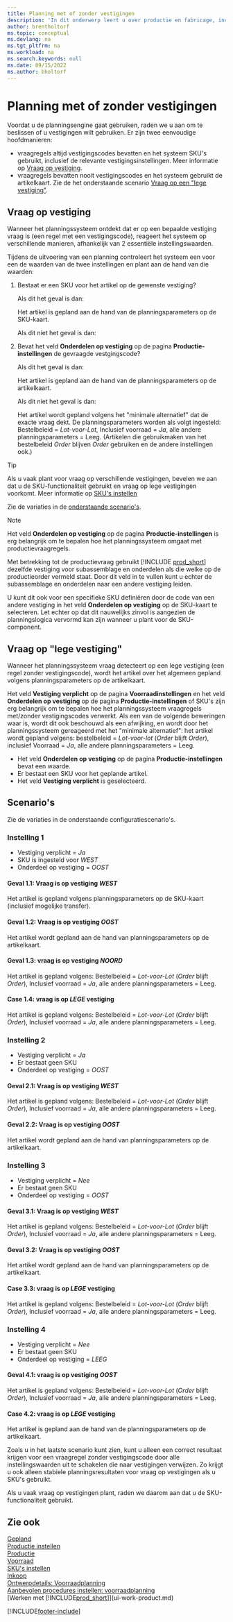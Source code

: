 ```yaml
---
title: Planning met of zonder vestigingen
description: 'In dit onderwerp leert u over productie en fabricage, inclusief leveringsplanning, in Business Central.'
author: brentholtorf
ms.topic: conceptual
ms.devlang: na
ms.tgt_pltfrm: na
ms.workload: na
ms.search.keywords: null
ms.date: 09/15/2022
ms.author: bholtorf
---
```

# <a name="planning-with-or-without-locations"></a>Planning met of zonder vestigingen

Voordat u de planningsengine gaat gebruiken, raden we u aan om te beslissen of u vestigingen wilt gebruiken. Er zijn twee eenvoudige hoofdmanieren:

* vraagregels altijd vestigingscodes bevatten en het systeem SKU's gebruikt, inclusief de relevante vestigingsinstellingen. Meer informatie op [Vraag op vestiging](#demand-at-location).  
* vraagregels bevatten nooit vestigingscodes en het systeem gebruikt de artikelkaart. Zie de het onderstaande scenario [Vraag op een "lege vestiging"](#demand-at-blank-location).

## <a name="demand-at-location"></a>Vraag op vestiging

Wanneer het planningssysteem ontdekt dat er op een bepaalde vestiging vraag is (een regel met een vestigingscode), reageert het systeem op verschillende manieren, afhankelijk van 2 essentiële instellingswaarden.  

Tijdens de uitvoering van een planning controleert het systeem een voor een de waarden van de twee instellingen en plant aan de hand van die waarden:  

1. Bestaat er een SKU voor het artikel op de gewenste vestiging?  

    Als dit het geval is dan:  

    Het artikel is gepland aan de hand van de planningsparameters op de SKU-kaart.  

    Als dit niet het geval is dan:  

2. Bevat het veld **Onderdelen op vestiging** op de pagina **Productie-instellingen** de gevraagde vestgingscode?  

    Als dit het geval is dan:  

    Het artikel is gepland aan de hand van de planningsparameters op de artikelkaart.  

    Als dit niet het geval is dan:  

    Het artikel wordt gepland volgens het "minimale alternatief" dat de exacte vraag dekt. De planningsparameters worden als volgt ingesteld: Bestelbeleid = *Lot-voor-Lot*, Inclusief voorraad = *Ja*, alle andere planningsparameters = Leeg. (Artikelen die gebruikmaken van het bestelbeleid *Order* blijven *Order* gebruiken en de andere instellingen ook.)

> [!TIP]
> Als u vaak plant voor vraag op verschillende vestigingen, bevelen we aan dat u de SKU-functionaliteit gebruikt en vraag op lege vestigingen voorkomt. Meer informatie op [SKU's instellen](inventory-how-to-set-up-stockkeeping-units.md)

Zie de variaties in de [onderstaande scenario's](#scenarios).

> [!NOTE]
> Het veld **Onderdelen op vestiging** op de pagina **Productie-instellingen** is erg belangrijk om te bepalen hoe het planningssysteem omgaat met productievraagregels.
>
> Met betrekking tot de productievraag gebruikt [!INCLUDE [prod_short](includes/prod_short.md)] dezelfde vestiging voor subassemblage en onderdelen als die welke op de productieorder vermeld staat. Door dit veld in te vullen kunt u echter de subassemblage en onderdelen naar een andere vestiging leiden.
>
> U kunt dit ook voor een specifieke SKU definiëren door de code van een andere vestiging in het veld **Onderdelen op vestiging** op de SKU-kaart te selecteren. Let echter op dat dit nauwelijks zinvol is aangezien de planningslogica vervormd kan zijn wanneer u plant voor de SKU-component.

## <a name="demand-at-blank-location"></a>Vraag op "lege vestiging"

Wanneer het planningssysteem vraag detecteert op een lege vestiging (een regel zonder vestigingscode), wordt het artikel over het algemeen gepland volgens planningsparameters op de artikelkaart.

Het veld **Vestiging verplicht** op de pagina **Voorraadinstellingen** en het veld **Onderdelen op vestiging** op de pagina **Productie-instellingen** of SKU's zijn erg belangrijk om te bepalen hoe het planningssysteem vraagregels met/zonder vestigingscodes verwerkt. Als een van de volgende beweringen waar is, wordt dit ook beschouwd als een afwijking, en wordt door het planningssysteem gereageerd met het "minimale alternatief": het artikel wordt gepland volgens: bestelbeleid = *Lot-voor-lot* (*Order* blijft *Order*), inclusief Voorraad = *Ja*, alle andere planningsparameters = Leeg.

* Het veld **Onderdelen op vestiging** op de pagina **Productie-instellingen** bevat een waarde.
* Er bestaat een SKU voor het geplande artikel.
* Het veld **Vestiging verplicht** is geselecteerd.

## <a name="scenarios"></a>Scenario's

Zie de variaties in de onderstaande configuratiescenario's.

### <a name="setup-1"></a>Instelling 1

* Vestiging verplicht = *Ja*  
* SKU is ingesteld voor *WEST*  
* Onderdeel op vestiging = *OOST*  

#### <a name="case-11-demand-is-at-west-location"></a>Geval 1.1: Vraag is op vestiging *WEST*

Het artikel is gepland volgens planningsparameters op de SKU-kaart (inclusief mogelijke transfer).

#### <a name="case-12-demand-is-at-east-location"></a>Geval 1.2: Vraag is op vestiging *OOST*

Het artikel wordt gepland aan de hand van planningsparameters op de artikelkaart.

#### <a name="case-13-demand-is-at-north-location"></a>Geval 1.3: vraag is op vestiging *NOORD*

Het artikel is gepland volgens: Bestelbeleid = *Lot-voor-Lot* (*Order* blijft *Order*), Inclusief voorraad = *Ja*, alle andere planningsparameters = Leeg.

#### <a name="case-14-demand-is-at-blank-location"></a>Case 1.4: vraag is op *LEGE* vestiging

Het artikel is gepland volgens: Bestelbeleid = *Lot-voor-Lot* (*Order* blijft *Order*), Inclusief voorraad = *Ja*, alle andere planningsparameters = Leeg.

### <a name="setup-2"></a>Instelling 2

* Vestiging verplicht = *Ja*  
* Er bestaat geen SKU  
* Onderdeel op vestiging = *OOST*  

#### <a name="case-21-demand-is-at-west-location"></a>Geval 2.1: Vraag is op vestiging *WEST*

Het artikel is gepland volgens: Bestelbeleid = *Lot-voor-Lot* (*Order* blijft *Order*), Inclusief voorraad = *Ja*, alle andere planningsparameters = Leeg.

#### <a name="case-22-demand-is-at-east-location"></a>Geval 2.2: Vraag is op vestiging *OOST*

Het artikel wordt gepland aan de hand van planningsparameters op de artikelkaart.  

### <a name="setup-3"></a>Instelling 3

* Vestiging verplicht = *Nee*  
* Er bestaat geen SKU  
* Onderdeel op vestiging = *OOST*  

#### <a name="case-31-demand-is-at-west-location"></a>Geval 3.1: Vraag is op vestiging *WEST*

Het artikel is gepland volgens: Bestelbeleid = *Lot-voor-Lot* (*Order* blijft *Order*), Inclusief voorraad = *Ja*, alle andere planningsparameters = Leeg.

#### <a name="case-32-demand-is-at-east-location"></a>Geval 3.2: Vraag is op vestiging *OOST*

Het artikel wordt gepland aan de hand van planningsparameters op de artikelkaart.  

#### <a name="case-33-demand-is-at-blank-location"></a>Case 3.3: vraag is op *LEGE* vestiging

Het artikel is gepland volgens: Bestelbeleid = *Lot-voor-Lot* (*Order* blijft *Order*), Inclusief voorraad = *Ja*, alle andere planningsparameters = Leeg.

### <a name="setup-4"></a>Instelling 4

* Vestiging verplicht = *Nee*  
* Er bestaat geen SKU  
* Onderdeel op vestiging = *LEEG*  

#### <a name="case-41-demand-is-at-east-location"></a>Geval 4.1: vraag is op vestiging *OOST*

Het artikel is gepland volgens: Bestelbeleid = *Lot-voor-Lot* (*Order* blijft *Order*), Inclusief voorraad = *Ja*, alle andere planningsparameters = Leeg.

#### <a name="case-42-demand-is-at-blank-location"></a>Case 4.2: vraag is op *LEGE* vestiging

Het artikel is gepland aan de hand van de planningsparameters op de artikelkaart.

Zoals u in het laatste scenario kunt zien, kunt u alleen een correct resultaat krijgen voor een vraagregel zonder vestigingscode door alle instellingswaarden uit te schakelen die naar vestigingen verwijzen. Zo krijgt u ook alleen stabiele planningsresultaten voor vraag op vestigingen als u SKU's gebruikt.  

Als u vaak vraag op vestigingen plant, raden we daarom aan dat u de SKU-functionaliteit gebruikt.

## <a name="see-also"></a>Zie ook

[Gepland](production-planning.md)  
[Productie instellen](production-configure-production-processes.md)  
[Productie](production-manage-manufacturing.md)  
[Voorraad](inventory-manage-inventory.md)  
[SKU's instellen](inventory-how-to-set-up-stockkeeping-units.md)  
[Inkoop](purchasing-manage-purchasing.md)  
[Ontwerpdetails: Voorraadplanning](design-details-supply-planning.md)  
[Aanbevolen procedures instellen: voorraadplanning](setup-best-practices-supply-planning.md)  
[Werken met [!INCLUDE[prod_short](includes/prod_short.md)]](ui-work-product.md)  

[!INCLUDE[footer-include](includes/footer-banner.md)]
